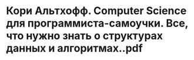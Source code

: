 # Кори Альтхофф. Computer Science для программиста-самоучки. Все, что нужно знать о структурах данных и алгоритмах..pdf
